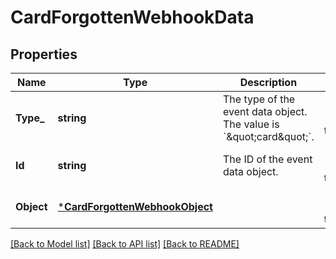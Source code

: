 # CardForgottenWebhookData

## Properties

 Name       | Type                                                             | Description                                                                     | Notes                        
------------|------------------------------------------------------------------|---------------------------------------------------------------------------------|------------------------------
 **Type_**  | **string**                                                       | The type of the event data object. The value is &#x60;\&quot;card\&quot;&#x60;. | [optional] [default to null] 
 **Id**     | **string**                                                       | The ID of the event data object.                                                | [optional] [default to null] 
 **Object** | [***CardForgottenWebhookObject**](CardForgottenWebhookObject.md) |                                                                                 | [optional] [default to null] 

[[Back to Model list]](../README.md#documentation-for-models) [[Back to API list]](../README.md#documentation-for-api-endpoints) [[Back to README]](../README.md)


